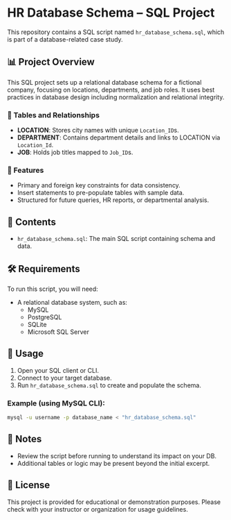 # HR Database Schema – SQL Project

This repository contains a SQL script named `hr_database_schema.sql`, which is part of a database-related case study.

## 📊 Project Overview

This SQL project sets up a relational database schema for a fictional company, focusing on locations, departments, and job roles. It uses best practices in database design including normalization and relational integrity.

### 🧱 Tables and Relationships

- **LOCATION**: Stores city names with unique `Location_ID`s.
- **DEPARTMENT**: Contains department details and links to LOCATION via `Location_Id`.
- **JOB**: Holds job titles mapped to `Job_ID`s.

### 🔄 Features

- Primary and foreign key constraints for data consistency.
- Insert statements to pre-populate tables with sample data.
- Structured for future queries, HR reports, or departmental analysis.

## 📁 Contents

- `hr_database_schema.sql`: The main SQL script containing schema and data.

## 🛠️ Requirements

To run this script, you will need:
- A relational database system, such as:
  - MySQL
  - PostgreSQL
  - SQLite
  - Microsoft SQL Server

## 🚀 Usage

1. Open your SQL client or CLI.
2. Connect to your target database.
3. Run `hr_database_schema.sql` to create and populate the schema.

### Example (using MySQL CLI):
```bash
mysql -u username -p database_name < "hr_database_schema.sql"
```

## 📌 Notes

- Review the script before running to understand its impact on your DB.
- Additional tables or logic may be present beyond the initial excerpt.

## 📄 License

This project is provided for educational or demonstration purposes. Please check with your instructor or organization for usage guidelines.
